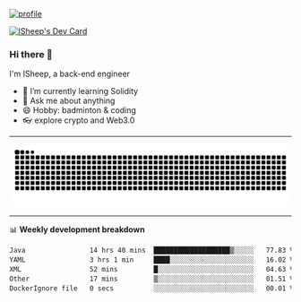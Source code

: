[![profile](https://user-images.githubusercontent.com/54968314/208005045-e4b42f3b-833d-4242-bfcc-e764865553a2.svg)](https://www.calligrapher.ai/)

<a href="https://app.daily.dev/linziyang1106"><img src="https://api.daily.dev/devcards/v2/i4Spwx5Skx5FpTqWcwoit.png?r=kgx&type=wide" width="652" alt="ISheep's Dev Card"/></a>

### Hi there 🐏

I'm ISheep, a back-end engineer

- 🔭 I’m currently learning Solidity
- 💬 Ask me about anything
- 😄 Hobby: badminton & coding
- 👓 explore crypto and Web3.0

-------

![](https://raw.githubusercontent.com/ISheepp/ISheepp/output/github-contribution-grid-snake.svg)

-------

📊 **Weekly development breakdown**
<!--START_SECTION:waka-->

```txt
Java                14 hrs 40 mins  ███████████████████▒░░░░░   77.83 %
YAML                3 hrs 1 min     ████░░░░░░░░░░░░░░░░░░░░░   16.02 %
XML                 52 mins         █░░░░░░░░░░░░░░░░░░░░░░░░   04.63 %
Other               17 mins         ▒░░░░░░░░░░░░░░░░░░░░░░░░   01.51 %
DockerIgnore file   0 secs          ░░░░░░░░░░░░░░░░░░░░░░░░░   00.01 %
```

<!--END_SECTION:waka-->
